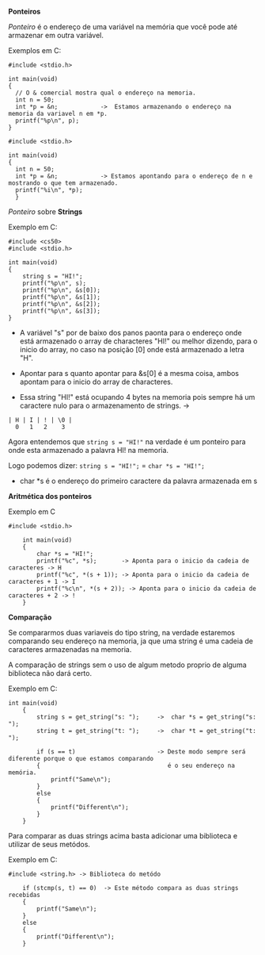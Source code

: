 **Ponteiros**

 *Ponteiro* é o endereço de uma variável na memória que você pode até armazenar em outra variável.

  Exemplos em C: 

  ```
  #include <stdio.h>

  int main(void)
  {
    // O & comercial mostra qual o endereço na memoria. 		
  	int n = 50;
  	int *p = &n;            ->  Estamos armazenando o endereço na memoria da variavel n em *p.
  	printf("%p\n", p);
  }
  ```
  ```
  #include <stdio.h>

  int main(void)
  {
    int n = 50;
    int *p = &n;            -> Estamos apontando para o endereço de n e mostrando o que tem armazenado. 
    printf("%i\n", *p);
    }
  ```

*Ponteiro* sobre **Strings**

Exemplo em C:

```
#include <cs50>
#include <stdio.h>

int main(void)
{
	string s = "HI!";
	printf("%p\n", s);
	printf("%p\n", &s[0]);
	printf("%p\n", &s[1]);
	printf("%p\n", &s[2]);
	printf("%p\n", &s[3]);
}
```
- A variável "s" por de baixo dos panos paonta para o endereço onde está armazenado o array de characteres "HI!" ou melhor dizendo,
para o inicio do array, no caso na posição [0] onde está armazenado a letra "H".

- Apontar para s quanto apontar para &s[0] é a mesma coisa, ambos apontam para o inicio do array de characteres.

- Essa string "HI!" está ocupando 4 bytes na memoria pois sempre há um caractere nulo para o armazenamento de strings. -> 

```
| H | I | ! | \0 |
  0   1   2    3
```

Agora entendemos que ``string s = "HI!"`` na verdade é um ponteiro para onde esta armazenado a palavra HI! na memoria. 

Logo podemos dizer: ``string s = "HI!";`` = ``char *s = "HI!";``

- char *s é o endereço do primeiro caractere da palavra armazenada em s

**Aritmética dos ponteiros** 

Exemplo em C

```
#include <stdio.h>

	int main(void)
	{
		char *s = "HI!";
		printf("%c", *s);       -> Aponta para o inicio da cadeia de caracteres -> H
		printf("%c", *(s + 1)); -> Aponta para o inicio da cadeia de caracteres + 1 -> I
		printf("%c\n", *(s + 2)); -> Aponta para o inicio da cadeia de caracteres + 2 -> !
	}
```

**Comparação**

Se compararmos duas variaveis do tipo string, na verdade estaremos comparando seu endereço na memoria, ja que uma string é uma cadeia de caracteres armazenadas na memoria. 

A comparação de strings sem o uso de algum metodo proprio de alguma biblioteca não dará certo. 

Exemplo em C:

```
int main(void)
	{
		string s = get_string("s: ");     ->  char *s = get_string("s: ");           
		string t = get_string("t: ");	  ->  char *t = get_string("t: ");

		if (s == t)                       -> Deste modo sempre será diferente porque o que estamos comparando
		{                                    é o seu endereço na memória.
			printf("Same\n");
		}
		else			         						
		{
			printf("Different\n");	
		}
	}
```

Para comparar as duas strings acima basta adicionar uma biblioteca e utilizar de seus metódos.

Exemplo em C:

```
#include <string.h> -> Biblioteca do metódo

	if (stcmp(s, t) == 0)  -> Este método compara as duas strings recebidas 
	{
		printf("Same\n");
	}
	else
	{
		printf("Different\n");
	}
```
	
